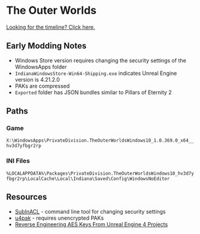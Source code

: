 <!-- TITLE: The Outer Worlds -->

# The Outer Worlds
[Looking for the timeline? Click here.](/the-outer-worlds/timeline)

## Early Modding Notes

* Windows Store version requires changing the security settings of the WindowsApps folder
* `IndianaWindowsStore-Win64-Shipping.exe` indicates Unreal Engine version is 4.21.2.0
* PAKs are compressed
* `Exported` folder has JSON bundles similar to Pillars of Eternity 2

## Paths

### Game

`X:\WindowsApps\PrivateDivision.TheOuterWorldsWindows10_1.0.369.0_x64__hv3d7yfbgr2rp`

### INI Files

`%LOCALAPPDATA%\Packages\PrivateDivision.TheOuterWorldsWindows10_hv3d7yfbgr2rp\LocalCache\Local\Indiana\Saved\Config\WindowsNoEditor`

## Resources

* [SubInACL](https://www.microsoft.com/en-us/download/details.aspx?id=23510) - command line tool for changing security settings
* [u4pak](https://github.com/panzi/u4pak) - requires unencrypted PAKs
* [Reverse Engineering AES Keys From Unreal Engine 4 Projects](https://blog.jamie.holdings/2019/03/23/reverse-engineering-aes-keys-from-unreal-engine-4-projects/)